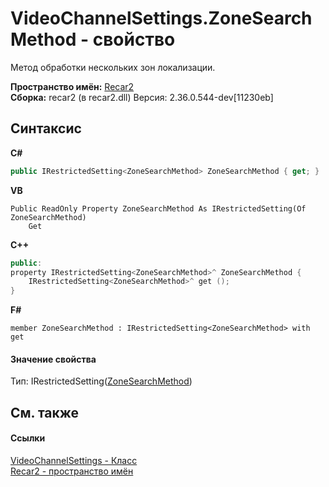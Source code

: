 # VideoChannelSettings.ZoneSearchMethod - свойство
 

Метод обработки нескольких зон локализации.

**Пространство имён:**&nbsp;<a href="0dd0c505-07fc-c3e8-128c-d1a0701f2a29">Recar2</a><br />**Сборка:**&nbsp;recar2 (в recar2.dll) Версия: 2.36.0.544-dev[11230eb]

## Синтаксис

**C#**<br />
``` C#
public IRestrictedSetting<ZoneSearchMethod> ZoneSearchMethod { get; }
```

**VB**<br />
``` VB
Public ReadOnly Property ZoneSearchMethod As IRestrictedSetting(Of ZoneSearchMethod)
	Get
```

**C++**<br />
``` C++
public:
property IRestrictedSetting<ZoneSearchMethod>^ ZoneSearchMethod {
	IRestrictedSetting<ZoneSearchMethod>^ get ();
}
```

**F#**<br />
``` F#
member ZoneSearchMethod : IRestrictedSetting<ZoneSearchMethod> with get

```


#### Значение свойства
Тип:&nbsp;IRestrictedSetting(<a href="05029b8e-22de-4f01-f25c-62d4cffe66f1">ZoneSearchMethod</a>)

## См. также


#### Ссылки
<a href="e9c16317-8a46-c70d-6253-3004e99076b2">VideoChannelSettings - Класс</a><br /><a href="0dd0c505-07fc-c3e8-128c-d1a0701f2a29">Recar2 - пространство имён</a><br />